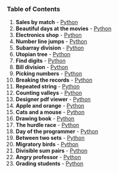 ### Table of Contents
1. __Sales by match__ - [Python](Sales%20by%20Match.py)
1. __Beautiful days at the movies__ - [Python](Beautiful%20Days%20at%20the%20Movies.py)
1. __Electronics shop__ - [Python](Electronics%20Shop.py)
1. __Number line jumps__ - [Python](Number%20Line%20Jumps.py)
1. __Subarray division__ - [Python](Subarray%20Division.py)
1. __Utopian tree__ - [Python](Utopian%20Tree.py)
1. __Find digits__ - [Python](Find%20Digits.py)
1. __Bill division__ - [Python](Bill%20Division.py)
1. __Picking numbers__ - [Python](Picking%20Numbers.py)
1. __Breaking the records__ - [Python](Breaking%20the%20Records.py)
1. __Repeated string__ - [Python](Repeated%20String.py)
1. __Counting valleys__ - [Python](Counting%20Valleys.py)
1. __Designer pdf viewer__ - [Python](Designer%20PDF%20Viewer.py)
1. __Apple and orange__ - [Python](Apple%20and%20Orange.py)
1. __Cats and a mouse__ - [Python](Cats%20and%20a%20Mouse.py)
1. __Drawing book__ - [Python](Drawing%20Book.py)
1. __The hurdle race__ - [Python](The%20Hurdle%20Race.py)
1. __Day of the programmer__ - [Python](Day%20of%20the%20Programmer.py)
1. __Between two sets__ - [Python](Between%20Two%20Sets.py)
1. __Migratory birds__ - [Python](Migratory%20Birds.py)
1. __Divisible sum pairs__ - [Python](Divisible%20Sum%20Pairs.py)
1. __Angry professor__ - [Python](Angry%20Professor.py)
1. __Grading students__ - [Python](Grading%20Students.py)
